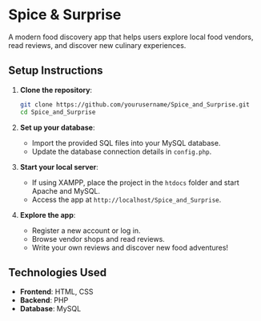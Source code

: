 # Spice & Surprise

A modern food discovery app that helps users explore local food vendors, read reviews, and discover new culinary experiences.




## Setup Instructions

1. **Clone the repository**:
   ```bash
   git clone https://github.com/yourusername/Spice_and_Surprise.git
   cd Spice_and_Surprise
   ```

2. **Set up your database**:
   - Import the provided SQL files into your MySQL database.
   - Update the database connection details in `config.php`.

3. **Start your local server**:
   - If using XAMPP, place the project in the `htdocs` folder and start Apache and MySQL.
   - Access the app at `http://localhost/Spice_and_Surprise`.

4. **Explore the app**:
   - Register a new account or log in.
   - Browse vendor shops and read reviews.
   - Write your own reviews and discover new food adventures!

## Technologies Used
- **Frontend**: HTML, CSS
- **Backend**: PHP
- **Database**: MySQL



